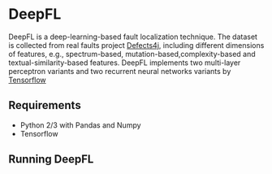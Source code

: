 # DeepFL
DeepFL is a deep-learning-based fault localization technique. The dataset is collected from real faults project [Defects4j](https://github.com/rjust/defects4j), including different dimensions of features, e.g., spectrum-based, mutation-based,complexity-based and textual-similarity-based features. DeepFL implements two multi-layer perceptron variants and two recurrent neural networks variants by [Tensorflow](https://www.tensorflow.org/)
## Requirements ##
- Python 2/3 with Pandas and Numpy
- Tensorflow
## Running DeepFL ##

